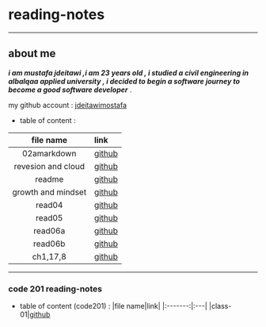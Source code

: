 # reading-notes

***

## about me 
***i am mustafa jdeitawi ,i am 23 years old , i studied a civil engineering in albalqaa applied university , i decided to begin a software journey to become a good software developer*** . 

my github account : [jdeitawimostafa](https://github.com/jdeitawimostafa)


- table of content : 

|file name|link|
|:-------:|:---|
|02amarkdown|[github](https://mostafakjdeitawi.github.io/reading-notes/02amarkdown)|
|revesion and cloud|[github](https://mostafakjdeitawi.github.io/reading-notes/revesion%20and%20cloud)| 
|readme|[github](https://mostafakjdeitawi.github.io/reading-notes/)|
|growth and mindset|[github](https://mostafakjdeitawi.github.io/reading-notes/growth%20and%20mindset)|
|read04|[github](https://mostafakjdeitawi.github.io/reading-notes/read04)|
|read05|[github](https://mostafakjdeitawi.github.io/reading-notes/read05)|
|read06a|[github](https://jdeitawimostafa.github.io/reading-notes1/read06a)|
|read06b|[github](https://jdeitawimostafa.github.io/reading-notes1/read06b)|
|ch1,17,8|[github](https://jdeitawimostafa.github.io/reading-notes1/ch1,17,8)

***

### code 201 reading-notes

- table of content (code201) : 
|file name|link|
|:-------:|:---|
|class-01|[github]()


